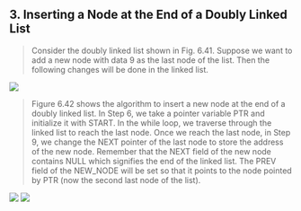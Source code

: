 ## 3. Inserting a Node at the End of a Doubly Linked List 


 >  Consider the doubly linked list shown in Fig. 6.41. Suppose 
we want to add a new node with data 9 as the last node of the list. Then the following changes 
will be done in the linked list.
 

 <img src = "/DSA-Using-C/image/list/41.png"> 

 >  Figure 6.42 shows the algorithm to insert a new node at the end of a doubly linked list. In Step 
6, we take a pointer variable PTR and initialize it with START. In the while loop, we traverse through 
the linked list to reach the last node. Once we reach the last node, in Step 9, we change the NEXT 
pointer of the last node to store the address of the new node. Remember that the NEXT field of the 
new node contains NULL which signifies the end of the linked list. The PREV field of the NEW_NODE 
will be set so that it points to the node pointed by PTR (now the second last node of the list).
 

 <img src = "/DSA-Using-C/image/list/42.png"> 

 <img src = "/DSA-Using-C/image/list/43.png"> 
